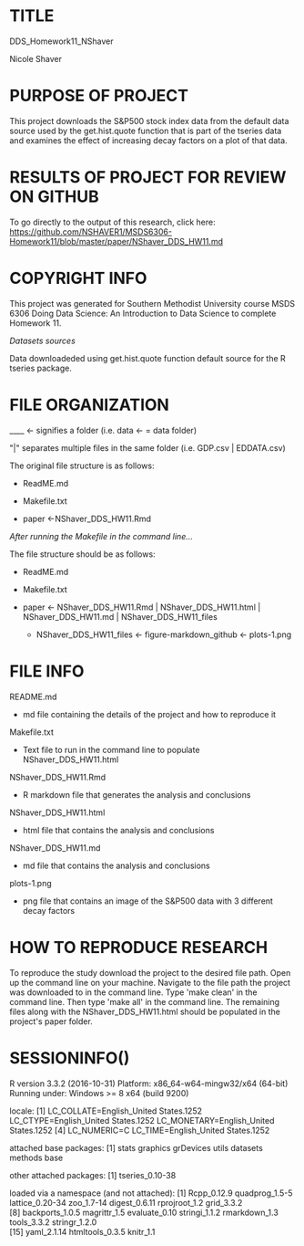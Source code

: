 # TITLE

DDS_Homework11_NShaver

Nicole Shaver

# PURPOSE OF PROJECT

This project downloads the S&P500 stock index data from the default data source
used by the get.hist.quote function that is part of the tseries data and examines
the effect of increasing decay factors on a plot of that data.
# RESULTS OF PROJECT FOR REVIEW ON GITHUB

To go directly to the output of this research, click here: https://github.com/NSHAVER1/MSDS6306-Homework11/blob/master/paper/NShaver_DDS_HW11.md

# COPYRIGHT INFO

This project was generated for Southern Methodist University course MSDS 6306
Doing Data Science: An Introduction to Data Science to complete Homework 11.

*Datasets sources*

Data downloadeded using get.hist.quote function default source for the R tseries
package.

# FILE ORGANIZATION

____ <- signifies a folder (i.e. data <- = data folder)

"|" separates multiple files in the same folder (i.e. GDP.csv | EDDATA.csv) 

The original file structure is as follows:

  + ReadME.md

  + Makefile.txt

  + paper <-NShaver_DDS_HW11.Rmd

*After running the Makefile in the command line...*

The file structure should be as follows:

  + ReadME.md
  
  + Makefile.txt
  
  + paper <- NShaver_DDS_HW11.Rmd | NShaver_DDS_HW11.html | 
  NShaver_DDS_HW11.md | NShaver_DDS_HW11_files
             
    + NShaver_DDS_HW11_files <- figure-markdown_github <- plots-1.png 
  

# FILE INFO

README.md

  + md file containing the details of the project and how to reproduce it

 Makefile.txt
 
  + Text file to run in the command line to populate NShaver_DDS_HW11.html
	

 NShaver_DDS_HW11.Rmd
 
  + R markdown file that generates the analysis and conclusions
	
NShaver_DDS_HW11.html

  + html file that contains the analysis and conclusions
  
NShaver_DDS_HW11.md

  + md file that contains the analysis and conclusions

plots-1.png 

  + png file that contains an image of the S&P500 data with 3 different decay factors
	

# HOW TO REPRODUCE RESEARCH

To reproduce the study download the project to the desired file path.  Open up the 
command line on your machine.  Navigate to the file path the project was downloaded to
in the command line.  Type 'make clean' in the command line.  Then type 'make all' in
the command line.  The remaining files along with the NShaver_DDS_HW11.html
should be populated in the project's paper folder.

# SESSIONINFO()

R version 3.3.2 (2016-10-31)
Platform: x86_64-w64-mingw32/x64 (64-bit)
Running under: Windows >= 8 x64 (build 9200)

locale:
[1] LC_COLLATE=English_United States.1252  LC_CTYPE=English_United States.1252    LC_MONETARY=English_United States.1252
[4] LC_NUMERIC=C                           LC_TIME=English_United States.1252    

attached base packages:
[1] stats     graphics  grDevices utils     datasets  methods   base     

other attached packages:
[1] tseries_0.10-38

loaded via a namespace (and not attached):
 [1] Rcpp_0.12.9     quadprog_1.5-5  lattice_0.20-34 zoo_1.7-14      digest_0.6.11   rprojroot_1.2   grid_3.3.2     
 [8] backports_1.0.5 magrittr_1.5    evaluate_0.10   stringi_1.1.2   rmarkdown_1.3   tools_3.3.2     stringr_1.2.0  
[15] yaml_2.1.14     htmltools_0.3.5 knitr_1.1
